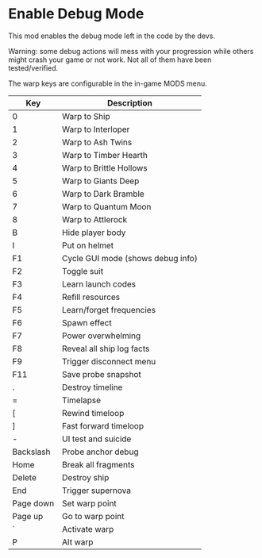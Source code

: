 # Enable Debug Mode

This mod enables the debug mode left in the code by the devs.

Warning: some debug actions will mess with your progression while others might crash your game or not work. 
Not all of them have been tested/verified.

The warp keys are configurable in the in-game MODS menu.

| Key | Description |
| --- | ----------- |
| 0 | Warp to Ship |
| 1 | Warp to Interloper |
| 2 | Warp to Ash Twins |
| 3 | Warp to Timber Hearth |
| 4 | Warp to Brittle Hollows |
| 5 | Warp to Giants Deep |
| 6 | Warp to Dark Bramble |
| 7 | Warp to Quantum Moon |
| 8 | Warp to Attlerock |
| B | Hide player body |
| I | Put on helmet |
| F1 | Cycle GUI mode (shows debug info)|
| F2 | Toggle suit |
| F3 | Learn launch codes |
| F4 | Refill resources |
| F5 | Learn/forget frequencies |
| F6 | Spawn effect |
| F7 | Power overwhelming |
| F8 | Reveal all ship log facts |
| F9 | Trigger disconnect menu |
| F11 | Save probe snapshot |
| . | Destroy timeline |
| = | Timelapse |
| [ | Rewind timeloop |
| ] | Fast forward timeloop |
| - | UI test and suicide |
| Backslash | Probe anchor debug |
| Home | Break all fragments |
| Delete | Destroy ship |
| End | Trigger supernova |
| Page down | Set warp point |
| Page up | Go to warp point |
| ` | Activate warp |
| P | Alt warp |